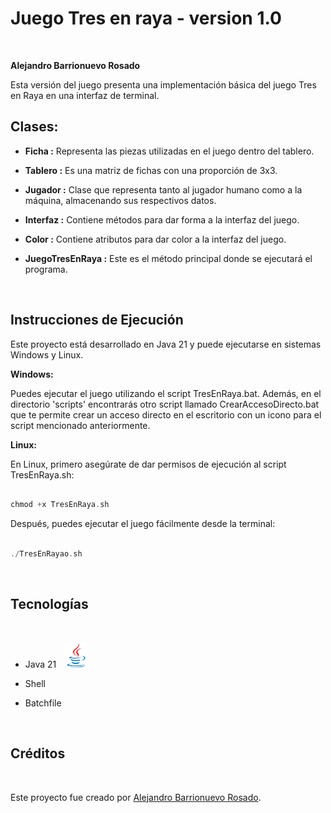 # Juego Tres en raya  -  version 1.0

<br>

**Alejandro Barrionuevo Rosado**
<br> 

Esta versión del juego presenta una implementación básica del juego Tres en Raya en una interfaz de terminal.


## Clases:

- **Ficha :**  Representa las piezas utilizadas en el juego dentro del tablero.

- **Tablero :** Es una matriz de fichas con una proporción de 3x3.

- **Jugador :** Clase que representa tanto al jugador humano como a la máquina, almacenando sus respectivos datos.

- **Interfaz :** Contiene métodos para dar forma a la interfaz del juego.

- **Color :** Contiene atributos para dar color a la interfaz del juego.

- **JuegoTresEnRaya :** Este es el método principal donde se ejecutará el programa.

<br>

## Instrucciones de Ejecución

Este proyecto está desarrollado en Java 21 y puede ejecutarse en sistemas Windows y Linux.

**Windows:**

Puedes ejecutar el juego utilizando el script TresEnRaya.bat. Además, en el directorio 'scripts' encontrarás otro script llamado CrearAccesoDirecto.bat que te permite crear un acceso directo en el escritorio con un icono para el script mencionado anteriormente.

**Linux:**

En Linux, primero asegúrate de dar permisos de ejecución al script TresEnRaya.sh:

```c

chmod +x TresEnRaya.sh

```

Después, puedes ejecutar el juego fácilmente desde la terminal:

```c

./TresEnRayao.sh

```

<br>

## Tecnologías

<br>


- Java 21 &nbsp; <a href="https://www.java.com" target="_blank" rel="noreferrer"> <img src="https://raw.githubusercontent.com/devicons/devicon/master/icons/java/java-original.svg" alt="java" width="40" height="40"/></a>

- Shell 

- Batchfile

<br>

## Créditos

<br>

Este proyecto fue creado por [Alejandro Barrionuevo Rosado](https://github.com/Alejandro-BR).





